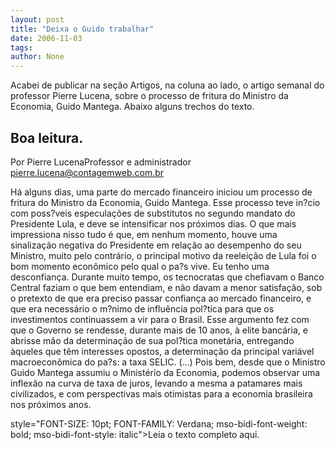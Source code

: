 ```yaml
---
layout: post
title: "Deixa o Guido trabalhar"
date: 2006-11-03
tags: 
author: None
---
```


Acabei de publicar na seção Artigos, na coluna ao lado, o artigo semanal do professor Pierre Lucena, sobre o processo de fritura do Ministro da Economia, Guido Mantega. Abaixo alguns trechos do texto.

Boa leitura.
--------------------------
Por Pierre LucenaProfessor e administrador pierre.lucena@contagemweb.com.br

Há alguns dias, uma parte do mercado financeiro iniciou um processo de fritura do Ministro da Economia, Guido Mantega. Esse processo teve in?cio com poss?veis especulações de substitutos no segundo mandato do Presidente Lula, e deve se intensificar nos próximos dias.
O que mais impressiona nisso tudo é que, em nenhum momento, houve uma sinalização negativa do Presidente em relação ao desempenho do seu Ministro, muito pelo contrário, o principal motivo da reeleição de Lula foi o bom momento econômico pelo qual o pa?s vive.
Eu tenho uma desconfiança. Durante muito tempo, os tecnocratas que chefiavam o Banco Central faziam o que bem entendiam, e não davam a menor satisfação, sob o pretexto de que era preciso passar confiança ao mercado financeiro, e que era necessário o m?nimo de influência pol?tica para que os investimentos continuassem a vir para o Brasil.
Esse argumento fez com que o Governo se rendesse, durante mais de 10 anos, à elite bancária, e abrisse mão da determinação de sua pol?tica monetária, entregando àqueles que têm interesses opostos, a determinação da principal variável macroeconômica do pa?s: a taxa SELIC.
(...) Pois bem, desde que o Ministro Guido Mantega assumiu o Ministério da Economia, podemos observar uma inflexão na curva de taxa de juros, levando a mesma a patamares mais civilizados, e com perspectivas mais otimistas para a economia brasileira nos próximos anos.

 style=\"FONT-SIZE: 10pt; FONT-FAMILY: Verdana; mso-bidi-font-weight: bold; mso-bidi-font-style: italic\">Leia o texto completo aqui.&nbsp;&nbsp;&nbsp;&nbsp; 